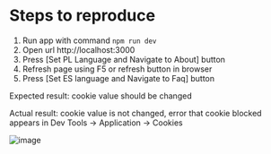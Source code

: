 # Steps to reproduce

1. Run app with command `npm run dev`
2. Open url http://localhost:3000
3. Press [Set PL Language and Navigate to About] button
4. Refresh page using F5 or refresh button in browser
5. Press [Set ES language and Navigate to Faq] button
   
Expected result: cookie value should be changed

Actual result: cookie value is not changed, error that cookie blocked appears in Dev Tools -> Application -> Cookies

![image](https://github.com/heilwood/SolidStartCookieStorageBug/assets/27227165/fd74334d-3396-49db-a365-0fcde318104c)
